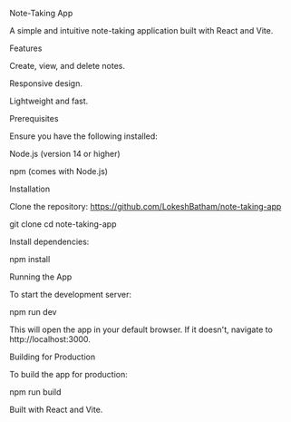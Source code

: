 Note-Taking App

A simple and intuitive note-taking application built with React and Vite.

Features

Create, view, and delete notes.

Responsive design.

Lightweight and fast.

Prerequisites

Ensure you have the following installed:

Node.js (version 14 or higher)

npm (comes with Node.js)

Installation

Clone the repository: https://github.com/LokeshBatham/note-taking-app

git clone <repository-url>
cd note-taking-app

Install dependencies:

npm install

Running the App

To start the development server:

npm run dev

This will open the app in your default browser. If it doesn't, navigate to http://localhost:3000.

Building for Production

To build the app for production:

npm run build



Built with React and Vite.

